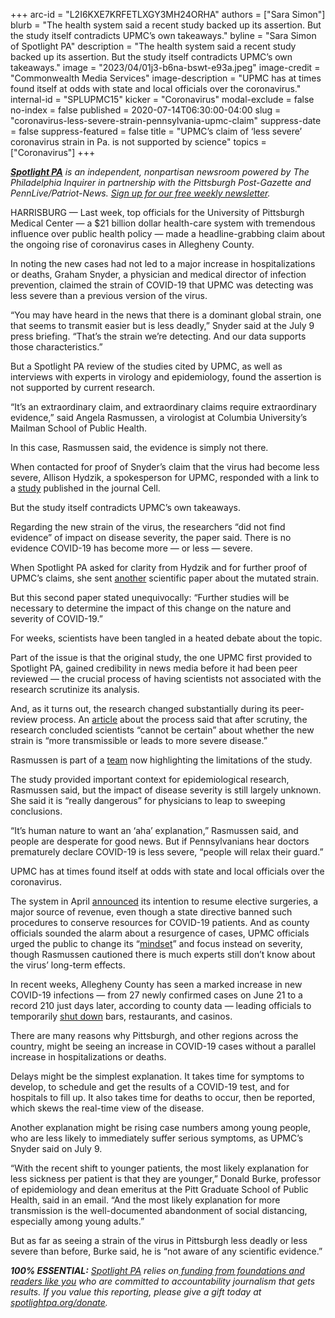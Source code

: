 +++
arc-id = "L2I6KXE7KRFETLXGY3MH24ORHA"
authors = ["Sara Simon"]
blurb = "The health system said a recent study backed up its assertion. But the study itself contradicts UPMC’s own takeaways."
byline = "Sara Simon of Spotlight PA"
description = "The health system said a recent study backed up its assertion. But the study itself contradicts UPMC’s own takeaways."
image = "2023/04/01j3-b6na-bswt-e93a.jpeg"
image-credit = "Commonwealth Media Services"
image-description = "UPMC has at times found itself at odds with state and local officials over the coronavirus."
internal-id = "SPLUPMC15"
kicker = "Coronavirus"
modal-exclude = false
no-index = false
published = 2020-07-14T06:30:00-04:00
slug = "coronavirus-less-severe-strain-pennsylvania-upmc-claim"
suppress-date = false
suppress-featured = false
title = "UPMC’s claim of ‘less severe’ coronavirus strain in Pa. is not supported by science"
topics = ["Coronavirus"]
+++

<a href="https://www.spotlightpa.org/"><i><b>Spotlight PA</b></i></a><i> is an independent, nonpartisan newsroom powered by The Philadelphia Inquirer in partnership with the Pittsburgh Post-Gazette and PennLive/Patriot-News. </i><a href="https://www.spotlightpa.org/newsletters"><i>Sign up for our free weekly newsletter</i></a><i>.</i>

HARRISBURG — Last week, top officials for the University of Pittsburgh Medical Center — a $21 billion dollar health-care system with tremendous influence over public health policy — made a headline-grabbing claim about the ongoing rise of coronavirus cases in Allegheny County.

In noting the new cases had not led to a major increase in hospitalizations or deaths, Graham Snyder, a physician and medical director of infection prevention, claimed the strain of COVID-19 that UPMC was detecting was less severe than a previous version of the virus.

“You may have heard in the news that there is a dominant global strain, one that seems to transmit easier but is less deadly,” Snyder said at the July 9 press briefing. “That’s the strain we’re detecting. And our data supports those characteristics.”

But a Spotlight PA review of the studies cited by UPMC, as well as interviews with experts in virology and epidemiology, found the assertion is not supported by current research.

“It’s an extraordinary claim, and extraordinary claims require extraordinary evidence,” said Angela Rasmussen, a virologist at Columbia University’s Mailman School of Public Health.

In this case, Rasmussen said, the evidence is simply not there.

<script src="https://www.spotlightpa.org/embed.js" async></script><div data-spl-embed-version="1" data-spl-src="https://www.spotlightpa.org/embeds/donate/"></div>


When contacted for proof of Snyder’s claim that the virus had become less severe, Allison Hydzik, a spokesperson for UPMC, responded with a link to a <a href="https://www.cell.com/cell/pdf/S0092-8674(20)30820-5.pdf">study</a> published in the journal Cell.

But the study itself contradicts UPMC’s own takeaways.

Regarding the new strain of the virus, the researchers “did not find evidence” of impact on disease severity, the paper said. There is no evidence COVID-19 has become more — or less — severe.

When Spotlight PA asked for clarity from Hydzik and for further proof of UPMC’s claims, she sent <a href="https://pubmed.ncbi.nlm.nih.gov/32587973/">another</a> scientific paper about the mutated strain.

But this second paper stated unequivocally: “Further studies will be necessary to determine the impact of this change on the nature and severity of COVID-19.”

For weeks, scientists have been tangled in a heated debate about the topic.

Part of the issue is that the original study, the one UPMC first provided to Spotlight PA, gained credibility in news media before it had been peer reviewed — the crucial process of having scientists not associated with the research scrutinize its analysis.

And, as it turns out, the research changed substantially during its peer-review process. An <a href="https://www.eurekalert.org/pub_releases/2020-07/cp-htp070220.php">article</a> about the process said that after scrutiny, the research concluded scientists “cannot be certain” about whether the new strain is “more transmissible or leads to more severe disease.”

Rasmussen is part of a <a href="https://www.cell.com/action/showPdf?pii=S0092-8674%2820%2930817-5">team</a> now highlighting the limitations of the study.

The study provided important context for epidemiological research, Rasmussen said, but the impact of disease severity is still largely unknown. She said it is “really dangerous” for physicians to leap to sweeping conclusions.

“It’s human nature to want an ‘aha’ explanation,” Rasmussen said, and people are desperate for good news. But if Pennsylvanians hear doctors prematurely declare COVID-19 is less severe, “people will relax their guard.”

UPMC has at times found itself at odds with state and local officials over the coronavirus.

The system in April <a href="https://www.pennlive.com/news/2020/04/upmc-says-coronavirus-surge-simply-hasnt-happened-will-resume-elective-surgeries.html">announced</a> its intention to resume elective surgeries, a major source of revenue, even though a state directive banned such procedures to conserve resources for COVID-19 patients. And as county officials sounded the alarm about a resurgence of cases, UPMC officials urged the public to change its “<a href="https://inside.upmc.com/upmc-urges-changing-covid-mindset/" target="_blank">mindset</a>” and focus instead on severity, though Rasmussen cautioned there is much experts still don’t know about the virus’ long-term effects.

<script src="https://www.spotlightpa.org/embed.js" async></script><div data-spl-embed-version="1" data-spl-src="https://www.spotlightpa.org/embeds/newsletter/"></div>


In recent weeks, Allegheny County has seen a marked increase in new COVID-19 infections — from 27 newly confirmed cases on June 21 to a record 210 just days later, according to county data — leading officials to temporarily <a href="https://www.post-gazette.com/news/health/2020/07/02/COVID-19-coronavirus-Allegheny-County-Western-Pennsylvania-cases-deaths-data-pandemic-200/stories/202007020115">shut down</a> bars, restaurants, and casinos.

There are many reasons why Pittsburgh, and other regions across the country, might be seeing an increase in COVID-19 cases without a parallel increase in hospitalizations or deaths.

Delays might be the simplest explanation. It takes time for symptoms to develop, to schedule and get the results of a COVID-19 test, and for hospitals to fill up. It also takes time for deaths to occur, then be reported, which skews the real-time view of the disease.

Another explanation might be rising case numbers among young people, who are less likely to immediately suffer serious symptoms, as UPMC’s Snyder said on July 9. 

“With the recent shift to younger patients, the most likely explanation for less sickness per patient is that they are younger,” Donald Burke, professor of epidemiology and dean emeritus at the Pitt Graduate School of Public Health, said in an email. “And the most likely explanation for more transmission is the well-documented abandonment of social distancing, especially among young adults.”

But as far as seeing a strain of the virus in Pittsburgh less deadly or less severe than before, Burke said, he is “not aware of any scientific evidence.”

<i><b>100% ESSENTIAL:</b></i> <a href="https://www.spotlightpa.org/"><i>Spotlight PA</i></a><i> relies on</i><a href="https://www.spotlightpa.org/support"><i> funding from foundations and readers like you</i></a><i> who are committed to accountability journalism that gets results. If you value this reporting, please give a gift today at </i><a href="http://spotlightpa.org/donate"><i>spotlightpa.org/donate</i></a><i>.</i>

<script src="https://www.spotlightpa.org/embed.js" async></script><div data-spl-embed-version="1" data-spl-src="https://www.spotlightpa.org/embeds/tips/?tip_text=Do%20you%20have%20a%20tip%20about%20%3Cb%3Ehow%20Pa.'s%20government%20is%20responding%20to%20the%20coronavirus%3C%2Fb%3E%3F%20Tell%20us."></div>

